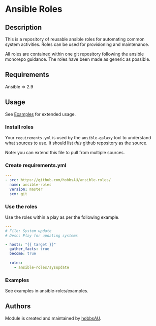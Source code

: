 # Ansible Roles

## Description
This is a repository of reusable ansible roles for automating common system activities. Roles can be used for provisioning and maintenance.

All roles are contained within one git repository following the ansible monorepo guidance. The roles have been made as generic as possible.

## Requirements
Ansible => 2.9

## Usage
See [Examples](#examples) for extended usage.

### Install roles
Your `requirements.yml` is used by the `ansible-galaxy` tool to understand what sources to use. It should list *this* github repository as the source.

Note: you can extend this file to pull from multiple sources.

### Create requirements.yml
```yaml
---
- src: https://github.com/hobbsAU/ansible-roles/
  name: ansible-roles
  version: master
  scm: git
```

### Use the roles
Use the roles within a play as per the following example.
```yaml
---
# File: System update
# Desc: Play for updating systems

- hosts: "{{ target }}"
  gather_facts: true
  become: true
  
  roles:
    - ansible-roles/sysupdate
```

### Examples
See examples in ansible-roles/examples.

## Authors
Module is created and maintained by [hobbsAU](https://github.com/hobbsAU).

